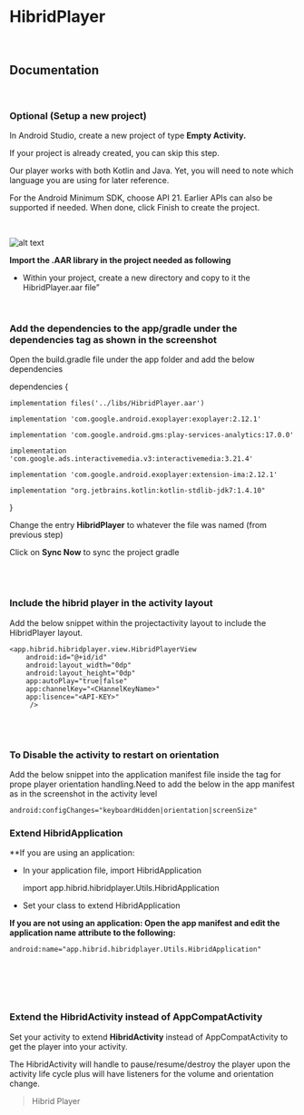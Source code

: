 

<h1>HibridPlayer</h1>
<br>
<h2>Documentation</h2>
<br>

<h3>Optional (Setup a new project)</h3>

In Android Studio, create a new project of type **Empty Activity.**

If your project is already created, you can skip this step.

Our player works with both Kotlin and Java. Yet, you will need to note which language you are using for later reference.

For the Android Minimum SDK, choose API 21. Earlier APIs can also be supported if needed. When done, click Finish to create the project.

<br>


![alt text](https://github.com/hibridmedia/hiplayer-android/edit/main/readmeimages/1.png)



**Import the .AAR library in the project needed as following**

* Within your project, create a new directory and copy to it the  HibridPlayer.aar file”

<br>


<h3>Add the dependencies to the app/gradle under the dependencies tag as shown in the screenshot</h3>

 Open the build.gradle file under the app folder and add the below dependencies

dependencies {

	implementation files('../libs/HibridPlayer.aar')

	implementation 'com.google.android.exoplayer:exoplayer:2.12.1'

	implementation 'com.google.android.gms:play-services-analytics:17.0.0'

	implementation 'com.google.ads.interactivemedia.v3:interactivemedia:3.21.4'

	implementation 'com.google.android.exoplayer:extension-ima:2.12.1'

	implementation "org.jetbrains.kotlin:kotlin-stdlib-jdk7:1.4.10"

}

Change the entry **HibridPlayer** to whatever the file was named (from previous step)

Click on **Sync Now** to sync the project gradle


<br>
<br>


<h3>Include the hibrid player in the activity layout</h3>

Add the below snippet within the projectactivity layout to include the HibridPlayer layout.

    <app.hibrid.hibridplayer.view.HibridPlayerView
        android:id="@+id/id"
        android:layout_width="0dp"
        android:layout_height="0dp"
        app:autoPlay="true|false"
        app:channelKey="<CHannelKeyName>"
        app:lisence="<API-KEY>"
         />

<br><br>

<h3>To Disable the activity to restart on orientation</h3>

Add the below snippet into the application manifest file inside the <activity> tag for prope player orientation handling.Need to add the below in the app manifest as in the screenshot in the activity level

	android:configChanges="keyboardHidden|orientation|screenSize"

<h3>Extend HibridApplication</h3>

**If you are using an application: 

- In your application file, import HibridApplication

	import app.hibrid.hibridplayer.Utils.HibridApplication

-  Set your class to extend HibridApplication

**If you are not using an application: Open the app manifest and edit the application name attribute to the following:**

	android:name="app.hibrid.hibridplayer.Utils.HibridApplication"

<br><br>

<br>

<h3>Extend the HibridActivity instead of AppCompatActivity</h3>

Set your activity to extend **HibridActivity** instead of AppCompatActivity to get the player into your activity.

The HibridActivity will handle to pause/resume/destroy the player upon the activity life cycle plus will have listeners for the volume and orientation change.

> Hibrid Player 
